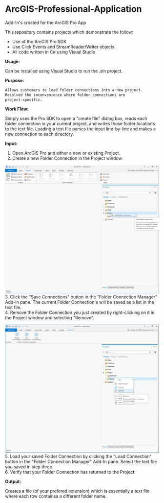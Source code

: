 # ArcGIS-Professional-Application
Add-In's created for the ArcGIS Pro App

This repository contains projects which demonstrate the follow:
* Use of the ArcGIS Pro SDK
* Use Click Events and StreamReader/Writer objects
* All code written in C# using Visual Studio.

**Usage:**
  
   Can be installed using Visual Studio to run the .sln project.
    
**Purpose:**

    Allows customers to load folder connections into a new project.
    Resolved the inconvenience where folder connections are 
    project-specific.
    
**Work Flow:**

   Simply uses the Pro SDK to open a "create file" dialog box,
   reads each folder connection in your current project, and
   writes those folder locations to the text file. Loading
   a text file parses the input line-by-line and makes a new
   connection to each directory.
    
**Input:**

   1. Open ArcGIS Pro and either a new or existing Project.  
   2. Create a new Folder Connection in the Project window.

   ![UI](Folder-Connections-Manager/Images/FolderConnect.png)
   3. Click the "Save Connections" button in the "Folder Connection Manager" 
   Add-In pane. The current Folder Connection's will be saved as a list 
   in the text file.  
   4. Remove the Folder Connection you just created by right-clicking on it in 
   the Project window and selecting "Remove".

   ![UI](Folder-Connections-Manager/Images/RemoveFolder.png)  
   5. Load your saved Folder Connection by clicking the "Load Connection" button 
   in the "Folder Connection Manager" Add-In pane. Select the text file you 
   saved in step three.  
   6. Verify that your Folder Connection has returned to the Project.  
    
**Output:**

   Creates a file (of your prefered extension) which is essentially
   a text file where each row containsa a different folder name.
